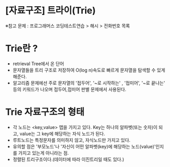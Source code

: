 [자료구조] 트라이(Trie)
=========================
※참고 문제 : 프로그래머스 코딩테스트연습 > 해시 > 전화번호 목록

# Trie란 ?
* retrieval Tree에서 온 단어
* 문자열들을 트리 구조로 저장하여 O(log n)속도로 빠르게 문자열을 탐색할 수 있게 해준다.
* 알고리즘 문제에선 주로 문자열의 '접두어', '~로 시작하는' , '접미어', '~로 끝나는' 등의 키워드가 나오며 접두어,접미어 판별 문제에서 사용된다.
 

# Trie 자료구조의 형태
* 각 노드는 <key,value> 맵을 가지고 있다. Key는 하나의 알파벳(또는 숫자)이 되고, value는 그 key에 해당하는 자식 노드가 된다.
* 루트노드는 특정문자를 의미하지 않고, 자식노드만 가지고 있다.
* 유의할 점은 '부모노드'나 '자신이 어떤 알파벳(key)에 해당하는 노드(value)'인지를 가지고 있는게 아니라는 점.
* 정렬된 트리구조이다.(데이터에 따라 이진트리일 때도 있다.)
